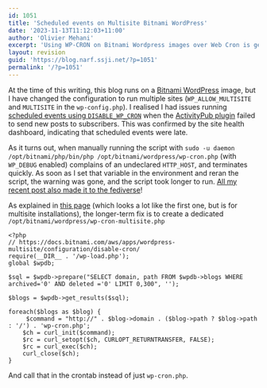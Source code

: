 ```yaml
---
id: 1051
title: 'Scheduled events on Multisite Bitnami WordPress'
date: '2023-11-13T11:12:03+11:00'
author: 'Olivier Mehani'
excerpt: 'Using WP-CRON on Bitnami Wordpress images over Web Cron is generally a good idea. But specific steps are needed when dealing with Multisite instances, otherwise scheduled events will silently not run. The trick is to add a dedicated script that iterates over all enabled sites, and processes the events for them all.'
layout: revision
guid: 'https://blog.narf.ssji.net/?p=1051'
permalink: '/?p=1051'
---
```


At the time of this writing, this blog runs on a [Bitnami WordPress](https://bitnami.com/stack/wordpress) image, but I have changed the configuration to run multiple sites (`WP_ALLOW_MULTISITE` and `MULTISITE` in the `wp-config.php`). I realised I had issues running [scheduled events using `DISABLE_WP_CRON`](https://docs.bitnami.com/aws/apps/wordpress/configuration/disable-wordpress-cron/) when the [ActivityPub plugin](https://wordpress.org/plugins/activitypub/) failed to send new posts to subscribers. This was confirmed by the site health dashboard, indicating that scheduled events were late.

As it turns out, when manually running the script with `sudo -u daemon /opt/bitnami/php/bin/php /opt/bitnami/wordpress/wp-cron.php` (with `WP_DEBUG` enabled) complains of an undeclared `HTTP_HOST`, and terminates quickly. As soon as I set that variable in the environment and reran the script, the warning was gone, and the script took longer to run. [All my recent post also made it to the fediverse](https://blog.narf.ssji.net/2023/11/11/trying-the-microblogging-thing/)!

As explained in [this page](https://docs.bitnami.com/aws/apps/wordpress-multisite/configuration/disable-cron/) (which looks a lot like the first one, but is for multisite installations), the longer-term fix is to create a dedicated `/opt/bitnami/wordpress/wp-cron-multisite.php`

```
<?php
// https://docs.bitnami.com/aws/apps/wordpress-multisite/configuration/disable-cron/
require(__DIR__ . '/wp-load.php');
global $wpdb;

$sql = $wpdb->prepare("SELECT domain, path FROM $wpdb->blogs WHERE archived='0' AND deleted ='0' LIMIT 0,300", '');

$blogs = $wpdb->get_results($sql);

foreach($blogs as $blog) {
     $command = "http://" . $blog->domain . ($blog->path ? $blog->path : '/') . 'wp-cron.php';
    $ch = curl_init($command);
    $rc = curl_setopt($ch, CURLOPT_RETURNTRANSFER, FALSE);
    $rc = curl_exec($ch);
    curl_close($ch);
}
```

And call that in the crontab instead of just `wp-cron.php`.